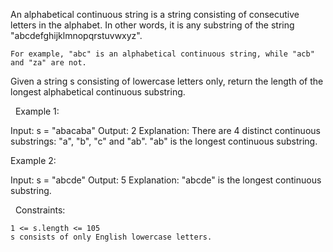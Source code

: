An alphabetical continuous string is a string consisting of consecutive letters in the alphabet. In other words, it is any substring of the string "abcdefghijklmnopqrstuvwxyz".


	For example, "abc" is an alphabetical continuous string, while "acb" and "za" are not.


Given a string s consisting of lowercase letters only, return the length of the longest alphabetical continuous substring.

 
Example 1:

Input: s = "abacaba"
Output: 2
Explanation: There are 4 distinct continuous substrings: "a", "b", "c" and "ab".
"ab" is the longest continuous substring.


Example 2:

Input: s = "abcde"
Output: 5
Explanation: "abcde" is the longest continuous substring.


 
Constraints:


	1 <= s.length <= 105
	s consists of only English lowercase letters.

